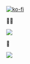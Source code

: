 [![ko-fi](https://ko-fi.com/img/githubbutton_sm.svg)](https://ko-fi.com/K3K111TP74)

🍞🧈
<p align="left">
  <a href="https://skillicons.dev">
    <img src="https://skillicons.dev/icons?i=c,cpp,cmake,vim,godot,blender,debian,windows,&perline=4"/>
  </a>
</p>
🌱
<p align="left">
  <a href="https://skillicons.dev">
    <img src="https://skillicons.dev/icons?i=julia,supabase,arduino,mysql,lua,opencv,postgres,zig,obsidian&perline=4"/>
  </a>
</p>
